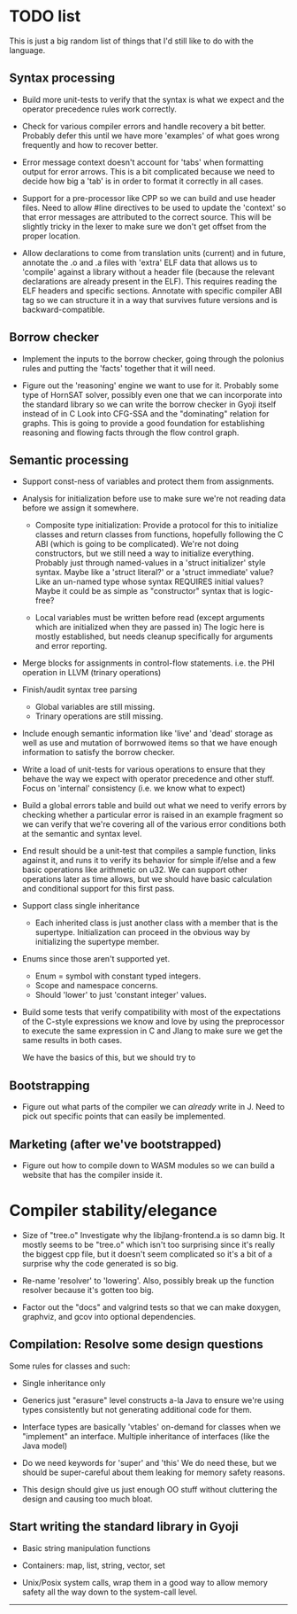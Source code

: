 # TODO list

This is just a big random list of things that I'd still like
to do with the language.

## Syntax processing
* Build more unit-tests to verify that the syntax is what we expect and
  the operator precedence rules work correctly.

* Check for various compiler errors and handle recovery a bit better.
  Probably defer this until we have more 'examples' of what goes wrong
  frequently and how to recover better.

* Error message context doesn't account for 'tabs' when formatting
  output for error arrows.  This is a bit complicated because we need
  to decide how big a 'tab' is in order to format it correctly in all cases.

* Support for a pre-processor like CPP so we can build and use
  header files.  Need to allow #line directives to be used to
  update the 'context' so that error messages are attributed to
  the correct source.  This will be slightly tricky in the lexer
  to make sure we don't get offset from the proper location.

* Allow declarations to come from translation units (current)
  and in future, annotate the .o and .a files with 'extra' ELF
  data that allows us to 'compile' against a library without
  a header file (because the relevant declarations are already
  present in the ELF).  This requires reading the ELF headers
  and specific sections.  Annotate with specific compiler ABI
  tag so we can structure it in a way that survives future versions
  and is backward-compatible.

## Borrow checker
* Implement the inputs to the borrow checker, going through
  the polonius rules and putting the 'facts' together
  that it will need.

* Figure out the 'reasoning' engine we want to use for it.
  Probably some type of HornSAT solver, possibly even one that
  we can incorporate into the standard library so we can
  write the borrow checker in Gyoji itself instead of in C
  Look into CFG-SSA and the "dominating" relation for graphs.
  This is going to provide a good foundation for establishing
  reasoning and flowing facts through the flow control graph.

## Semantic processing
  * Support const-ness of variables and protect them
    from assignments.

  * Analysis for initialization before use to make sure
    we're not reading data before we assign it somewhere.

    * Composite type initialization: Provide a protocol for this
      to initialize classes and return classes from functions,
      hopefully following the C ABI (which is going to be complicated).
      We're not doing constructors, but we still need a way to initialize
      everything.  Probably just through named-values in a 'struct initializer'
      style syntax.  Maybe like a 'struct literal?' or a 'struct immediate'
      value?  Like an un-named type whose syntax REQUIRES initial values?
      Maybe it could be as simple as "constructor" syntax that is logic-free?
      
    * Local variables must be written before read (except arguments
      which are initialized when they are passed in)
      The logic here is mostly established, but needs cleanup
      specifically for arguments and error reporting.

  * Merge blocks for assignments in control-flow statements.
    i.e. the PHI operation in LLVM (trinary operations)

  * Finish/audit syntax tree parsing
    * Global variables are still missing.
    * Trinary operations are still missing.

  * Include enough semantic information like 'live' and 'dead'
    storage as well as use and mutation of borrwowed items
    so that we have enough information to satisfy the borrow checker.

  * Write a load of unit-tests for various operations to ensure
    that they behave the way we expect with operator precedence
    and other stuff.  Focus on 'internal' consistency (i.e. we know
    what to expect)

  * Build a global errors table and build out what we need
    to verify errors by checking whether a particular error
    is raised in an example fragment so we can verify that we're
    covering all of the various error conditions both at the semantic
    and syntax level.

  * End result should be a unit-test that compiles a sample
    function, links against it, and runs it to verify its
    behavior for simple if/else and a few basic operations
    like arithmetic on u32.  We can support other operations
    later as time allows, but we should have basic calculation
    and conditional support for this first pass.

  * Support class single inheritance
    * Each inherited class is just another class
      with a member that is the supertype.
      Initialization can proceed in the obvious way by
      initializing the supertype member.

  * Enums since those aren't supported yet.
    * Enum = symbol with constant typed integers.
    * Scope and namespace concerns.
    * Should 'lower' to just 'constant integer' values.

  * Build some tests that verify compatibility with
    most of the expectations of the C-style
    expressions we know and love by using the preprocessor
    to execute the same expression in C and Jlang
    to make sure we get the same results in both cases.

    We have the basics of this, but we should try to

## Bootstrapping
  * Figure out what parts of the compiler we can *already* write
    in J.  Need to pick out specific points that can easily be
    implemented.

## Marketing (after we've bootstrapped)
  * Figure out how to compile down to WASM modules so we can
    build a website that has the compiler inside it.

# Compiler stability/elegance

* Size of "tree.o"
  Investigate why the libjlang-frontend.a is so damn big.
  It mostly seems to be "tree.o" which isn't too surprising since
  it's really the biggest cpp file, but it doesn't seem complicated
  so it's a bit of a surprise why the code generated is so big.

* Re-name 'resolver' to 'lowering'.  Also, possibly break up
  the function resolver because it's gotten too big.

* Factor out the "docs" and valgrind tests so that
  we can make doxygen, graphviz, and gcov into
  optional dependencies.

## Compilation: Resolve some design questions
Some rules for classes and such:
* Single inheritance only
* Generics just "erasure" level constructs
  a-la Java to ensure we're using types
  consistently but not generating additional
  code for them.

* Interface types are basically 'vtables' on-demand
  for classes when we "implement" an interface.
  Multiple inheritance of interfaces (like the Java model)
  
* Do we need keywords for 'super' and 'this'
  We do need these, but we should be super-careful
  about them leaking for memory safety reasons.

* This design should give us just enough OO stuff
  without cluttering the design and causing too much
  bloat.

## Start writing the standard library in Gyoji

* Basic string manipulation functions

* Containers: map, list, string, vector, set

* Unix/Posix system calls, wrap them in a good way
  to allow memory safety all the way down
  to the system-call level.

---------------------------------------------------------------

